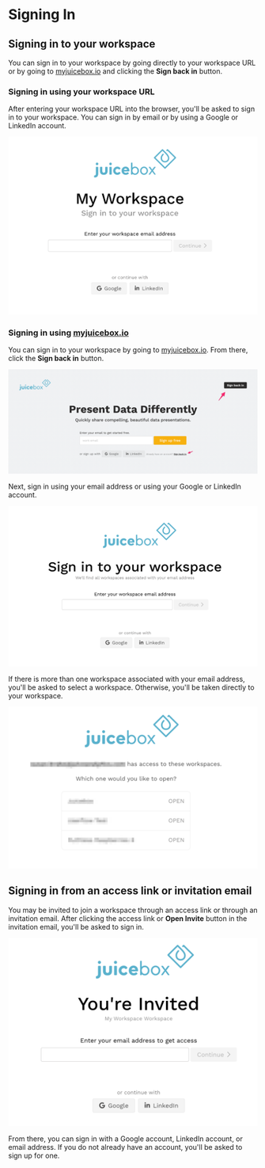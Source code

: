 # Signing In

## Signing in to your workspace

You can sign in to your workspace by going directly to your workspace URL or by going to [myjuicebox.io](https://myjuicebox.io) and clicking the **Sign back in** button. 

### Signing in using your workspace URL

After entering your workspace URL into the browser, you'll be asked to sign in to your workspace. You can sign in by email or by using a Google or LinkedIn account. 

![](../.gitbook/assets/image%20%28156%29.png)

### Signing in using [myjuicebox.io](https://myjuicebox.io)

You can sign in to your workspace by going to [myjuicebox.io](https://myjuicebox.io). From there, click the **Sign back in** button. 

![](../.gitbook/assets/image%20%28153%29.png)

Next, sign in using your email address or using your Google or LinkedIn account. 

![](../.gitbook/assets/image%20%28157%29.png)

If there is more than one workspace associated with your email address, you'll be asked to select a workspace. Otherwise, you'll be taken directly to your workspace. 

![](../.gitbook/assets/image%20%28143%29.png)

## Signing in from an access link or invitation email

You may be invited to join a workspace through an access link or through an invitation email. After clicking the access link or **Open Invite** button in the invitation email, you'll be asked to sign in. 

![](../.gitbook/assets/image%20%28149%29.png)

From there, you can sign in with a Google account, LinkedIn account, or email address. If you do not already have an account, you'll be asked to sign up for one. 

